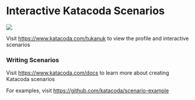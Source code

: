 # Interactive Katacoda Scenarios

[![](http://shields.katacoda.com/katacoda/tukanuk/count.svg)](https://www.katacoda.com/tukanuk "Get your profile on Katacoda.com")

Visit https://www.katacoda.com/tukanuk to view the profile and interactive scenarios

### Writing Scenarios
Visit https://www.katacoda.com/docs to learn more about creating Katacoda scenarios

For examples, visit https://github.com/katacoda/scenario-example

